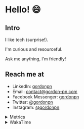 # Hello! 😄

## Intro

I like tech (surprise!).

I'm curious and resourceful.

Ask me anything, I'm friendly!

## Reach me at

- LinkedIn: [gordonpn](https://www.linkedin.com/in/gordonpn/)
- Email: [contact@gordon-pn.com](mailto:contact@gordon-pn.com)
- Facebook Messenger: [gordonpn](https://www.messenger.com/t/Gordonpn)
- Twitter: [@gordonpn](https://twitter.com/Gordonpn)
- Instagram: [@gordonpn](https://www.instagram.com/gordonpn/)

<details>
  <summary>Metrics</summary>

  <img align="center" src="https://github.com/gordonpn/gordonpn/blob/master/github-metrics.svg" alt="GitHub Metrics">

</details>

<details>
  <summary>WakaTime</summary>

  <!--START_SECTION:waka-->
📊 **This Week I Spent My Time On** 

```text
💬 Programming Languages: 
Java                     10 hrs 46 mins      █████████░░░░░░░░░░░░░░░░   37.03 % 
TypeScript               8 hrs 37 mins       ███████░░░░░░░░░░░░░░░░░░   29.61 % 
JSON                     3 hrs 7 mins        ███░░░░░░░░░░░░░░░░░░░░░░   10.74 % 
YAML                     2 hrs 37 mins       ██░░░░░░░░░░░░░░░░░░░░░░░   08.99 % 
Brazil Dependency Config 1 hr 2 mins         █░░░░░░░░░░░░░░░░░░░░░░░░   03.59 % 

🔥 Editors: 
IntelliJ IDEA            13 hrs 1 min        ███████████░░░░░░░░░░░░░░   44.72 % 
VS Code                  8 hrs 47 mins       ████████░░░░░░░░░░░░░░░░░   30.21 % 
Cursor                   7 hrs 17 mins       ██████░░░░░░░░░░░░░░░░░░░   25.06 % 
```


 Last Updated on 11/09/2024 16:25:27 UTC
<!--END_SECTION:waka-->
</details>
